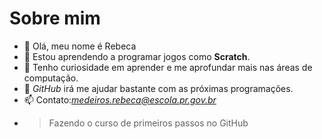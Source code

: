 # Sobre mim

- 👋 Olá, meu nome é Rebeca
- 👀 Estou aprendendo a programar jogos como **Scratch**.
- 🌱 Tenho curiosidade em aprender e me aprofundar mais nas áreas de computação.
- 💞️ *GitHub* irá me ajudar bastante com as próximas programações.
- 📫 Contato:*medeiros.rebeca@escola.pr.gov.br*
- > Fazendo o curso de primeiros passos no GitHub

<!---
becapires/becapires is a ✨ special ✨ repository because its `README.md` (this file) appears on your GitHub profile.
You can click the Preview link to take a look at your changes.
--->
